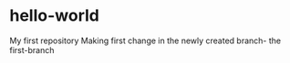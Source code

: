 # hello-world
My first repository
Making first change in the newly created branch- the first-branch

